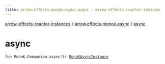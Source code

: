 ```yaml
---
title: arrow.effects.monok.async.async - arrow-effects-reactor-instances
---
```


[arrow-effects-reactor-instances](../index.html) / [arrow.effects.monok.async](index.html) / [async](./async.html)

# async

`fun MonoK.Companion.async(): `[`MonoKAsyncInstance`](../arrow.effects/-mono-k-async-instance/index.html)